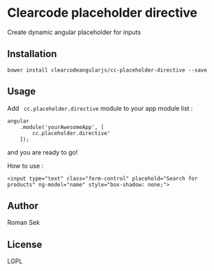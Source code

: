 Clearcode placeholder directive
=========

Create dynamic angular placeholder for inputs

Installation
--------------
``` bower install clearcodeangularjs/cc-placeholder-directive --save ```


Usage
------

Add ``` cc.placeholder.directive``` module to your app module list :


```
angular
    .module('yourAwesomeApp', [
        cc.placeholder.directive'
    ]);
```
and you are ready to go!

How to use :


```
<input type="text" class="form-control" placehold="Search for products" ng-model="name" style="box-shadow: none;">
```



Author
------

Roman Sek


License
----

LGPL

